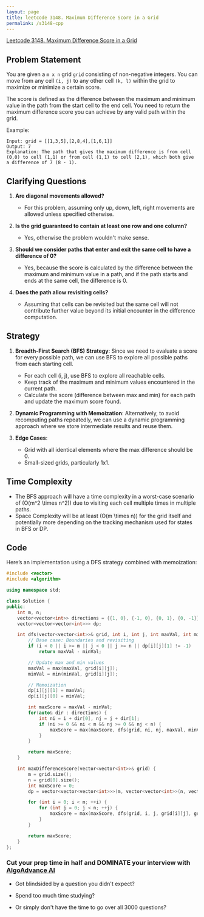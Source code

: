```yaml
---
layout: page
title: leetcode 3148. Maximum Difference Score in a Grid
permalink: /s3148-cpp
---
```

[Leetcode 3148. Maximum Difference Score in a Grid](https://algoadvance.github.io/algoadvance/l3148)
## Problem Statement

You are given a `m x n` grid `grid` consisting of non-negative integers. You can move from any cell `(i, j)` to any other cell `(k, l)` within the grid to maximize or minimize a certain score.

The score is defined as the difference between the maximum and minimum value in the path from the start cell to the end cell. You need to return the maximum difference score you can achieve by any valid path within the grid.

Example: 
```plaintext
Input: grid = [[1,3,5],[2,8,4],[1,6,1]]
Output: 7
Explanation: The path that gives the maximum difference is from cell (0,0) to cell (1,1) or from cell (1,1) to cell (2,1), which both give a difference of 7 (8 - 1).
```

## Clarifying Questions

1. **Are diagonal movements allowed?**
   - For this problem, assuming only up, down, left, right movements are allowed unless specified otherwise.

2. **Is the grid guaranteed to contain at least one row and one column?**
   - Yes, otherwise the problem wouldn't make sense.

3. **Should we consider paths that enter and exit the same cell to have a difference of 0?**
   - Yes, because the score is calculated by the difference between the maximum and minimum value in a path, and if the path starts and ends at the same cell, the difference is 0.

4. **Does the path allow revisiting cells?**
   - Assuming that cells can be revisited but the same cell will not contribute further value beyond its initial encounter in the difference computation.

## Strategy

1. **Breadth-First Search (BFS) Strategy**: Since we need to evaluate a score for every possible path, we can use BFS to explore all possible paths from each starting cell.
   - For each cell (i, j), use BFS to explore all reachable cells.
   - Keep track of the maximum and minimum values encountered in the current path.
   - Calculate the score (difference between max and min) for each path and update the maximum score found.

2. **Dynamic Programming with Memoization**: Alternatively, to avoid recomputing paths repeatedly, we can use a dynamic programming approach where we store intermediate results and reuse them.

3. **Edge Cases**:
   - Grid with all identical elements where the max difference should be 0.
   - Small-sized grids, particularly 1x1.

## Time Complexity
- The BFS approach will have a time complexity in a worst-case scenario of \(O(m^2 \times n^2)\) due to visiting each cell multiple times in multiple paths.
- Space Complexity will be at least \(O(m \times n)\) for the grid itself and potentially more depending on the tracking mechanism used for states in BFS or DP.

## Code
Here’s an implementation using a DFS strategy combined with memoization:

```cpp
#include <vector>
#include <algorithm>

using namespace std;

class Solution {
public:
    int m, n;
    vector<vector<int>> directions = {{1, 0}, {-1, 0}, {0, 1}, {0, -1}};
    vector<vector<vector<int>>> dp;

    int dfs(vector<vector<int>>& grid, int i, int j, int maxVal, int minVal) {
        // Base case: Boundaries and revisiting
        if (i < 0 || i >= m || j < 0 || j >= n || dp[i][j][1] != -1)
            return maxVal - minVal;

        // Update max and min values
        maxVal = max(maxVal, grid[i][j]);
        minVal = min(minVal, grid[i][j]);

        // Memoization
        dp[i][j][1] = maxVal;
        dp[i][j][0] = minVal;

        int maxScore = maxVal - minVal;
        for(auto& dir : directions) {
            int ni = i + dir[0], nj = j + dir[1];
            if (ni >= 0 && ni < m && nj >= 0 && nj < n) {
                maxScore = max(maxScore, dfs(grid, ni, nj, maxVal, minVal));
            }
        }

        return maxScore;
    }

    int maxDifferenceScore(vector<vector<int>>& grid) {
        m = grid.size();
        n = grid[0].size();
        int maxScore = 0;
        dp = vector<vector<vector<int>>>(m, vector<vector<int>>(n, vector<int>(2, -1)));

        for (int i = 0; i < m; ++i) {
            for (int j = 0; j < n; ++j) {
                maxScore = max(maxScore, dfs(grid, i, j, grid[i][j], grid[i][j]));
            }
        }

        return maxScore;
    }
};
```


### Cut your prep time in half and DOMINATE your interview with [AlgoAdvance AI](https://algoAdvance.com)

- Got blindsided by a question you didn't expect?

- Spend too much time studying?

- Or simply don't have the time to go over all 3000 questions?

